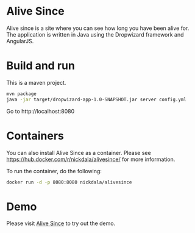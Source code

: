 # Alive Since
Alive since is a site where you can see how long you have been alive for.  The application is written in Java using the
Dropwizard framework and AngularJS.

# Build and run
This is a maven project.

```bash
mvn package
java -jar target/dropwizard-app-1.0-SNAPSHOT.jar server config.yml
```

Go to http://localhost:8080

# Containers
You can also install Alive Since as a container. Please see https://hub.docker.com/r/nickdala/alivesince/ for more information.

To run the container, do the following:
```bash
docker run -d -p 8080:8080 nickdala/alivesince
```

# Demo
Please visit [Alive Since](http://alive-since-1.nickdala.cont.tutum.io) to try out the demo.
